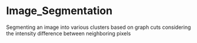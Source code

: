 # Image_Segmentation
Segmenting an image into various clusters based on graph cuts considering the intensity difference between neighboring pixels
